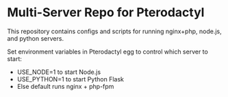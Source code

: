 # Multi-Server Repo for Pterodactyl

This repository contains configs and scripts for running nginx+php, node.js, and python servers.

Set environment variables in Pterodactyl egg to control which server to start:

- USE_NODE=1 to start Node.js
- USE_PYTHON=1 to start Python Flask
- Else default runs nginx + php-fpm
